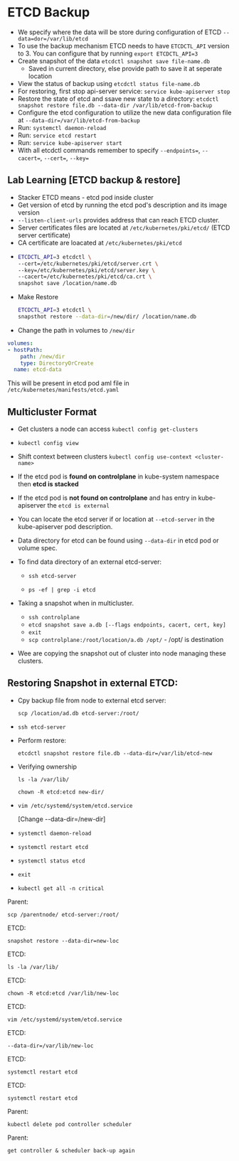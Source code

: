 # ETCD Backup

- We specify where the data will be store during configuration of ETCD `--data=dor=/var/lib/etcd`
- To use the backup mechanism ETCD needs to have `ETCDCTL_API` version to 3. You can configure that by running `export ETCDCTL_API=3`
- Create snapshot of the data `etcdctl snapshot save file-name.db`
  - Saved in current directory, else provide path to save it at seperate location
- View the status of backup using `etcdctl status file-name.db`
- For restoring, first stop api-server service: `service kube-apiserver stop`
- Restore the state of etcd and ssave new state to a directory: `etcdctl snapshot restore file.db --data-dir /var/lib/etcd-from-backup`
- Configure the etcd configuration to utilize the new data configuration file at `--data-dir=/var/lib/etcd-from-backup`
- Run: `systemctl daemon-reload`
- Run: `service etcd restart`
- Run: `service kube-apiserver start`
- With all etcdctl commands remember to specify `--endpoints=`, `--cacert=`, `--cert=`, `--key=`

## Lab Learning [ETCD backup & restore]

- Stacker ETCD means - etcd pod inside cluster
- Get version of etcd by running the etcd pod's description and its image version
- `--listen-client-urls` provides address that can reach ETCD cluster.
- Server certificates files are located at `/etc/kubernetes/pki/etcd/` (ETCD server certificate)
- CA certificate are loacated at `/etc/kubernetes/pki/etcd`
- ```bash
  ETCDCTL_API=3 etcdctl \
  --cert=/etc/kubernetes/pki/etcd/server.crt \
  --key=/etc/kubernetes/pki/etcd/server.key \
  --cacert=/etc/kubernetes/pki/etcd/ca.crt \
  snapshot save /location/name.db
  ```
- Make Restore
  ```bash
  ETCDCTL_API=3 etcdctl \
  snapsthot restore --data-dir=/new/dir/ /location/name.db
  ```
- Change the path in volumes to `/new/dir`

```yaml
volumes:
- hostPath:
    path: /new/dir
    type: DirectoryOrCreate
  name: etcd-data
```
This will be present in etcd pod aml file in `/etc/kubernetes/manifests/etcd.yaml`

## Multicluster Format

- Get clusters a node can access `kubectl config get-clusters`
- `kubectl config view`
- Shift context between clusters `kubectl config use-context <cluster-name>`
- If the etcd pod is **found on controlplane** in kube-system namespace then **etcd is stacked**
- If the etcd pod is **not found on controlplane** and has entry in kube-apiserver the `etcd is external`
- You can locate the etcd server if or location at `--etcd-server` in the kube-apiserver pod description.
- Data directory for etcd can be found using `--data-dir` in etcd pod or volume spec.
- To find data directory of an external etcd-server:
  - ```
    ssh etcd-server
    ```
  - ```
    ps -ef | grep -i etcd
    ```

- Taking a snapshot when in multicluster.
  - `ssh controlplane`
  - `etcd snapshot save a.db [--flags endpoints, cacert, cert, key]`
  - `exit`
  - `scp controlplane:/root/location/a.db /opt/` - /opt/ is destination
- Wee are copying the snapshot out of cluster into node managing these clusters.

## Restoring Snapshot in external ETCD:

- Cpy backup file from node to external etcd server:
  ```
  scp /location/ad.db etcd-server:/root/
  ```
- 
  ```
  ssh etcd-server
  ```
- Perform restore:
  ```
  etcdctl snapshot restore file.db --data-dir=/var/lib/etcd-new
  ```
- Verifying ownership
  ```
  ls -la /var/lib/
  ```
  ```
  chown -R etcd:etcd new-dir/
  ```
- 
  ```
  vim /etc/systemd/system/etcd.service
  ```
  [Change --data-dir=/new-dir]
- 
  ```
  systemctl daemon-reload
  ```
- 
  ```
  systemctl restart etcd
  ```
- 
  ```
  systemctl status etcd
  ```
- 
  ```
  exit
  ```
- 
  ```
  kubectl get all -n critical
  ```

Parent: 
```
scp /parentnode/ etcd-server:/root/
```
ETCD:
```
snapshot restore --data-dir=new-loc
```
ETCD:
```
ls -la /var/lib/
```
ETCD:
```
chown -R etcd:etcd /var/lib/new-loc
```
ETCD:
```
vim /etc/systemd/system/etcd.service
```
ETCD:
```
--data-dir=/var/lib/new-loc
```
ETCD:
```
systemctl restart etcd
```
ETCD:
```
systemctl restart etcd
```
Parent:
```
kubectl delete pod controller scheduler
```
Parent:
```
get controller & scheduler back-up again
```